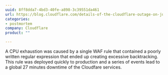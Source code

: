 ```yaml
---
uuid: 8ff8dda7-4bd3-40fe-a898-3c39551da461
url: https://blog.cloudflare.com/details-of-the-cloudflare-outage-on-july-2-2019/
categories:
- postmortem
company: Cloudflare
product: ""

---
```


A CPU exhaustion was caused by a single WAF rule that contained a poorly written regular expression that ended up creating excessive backtracking. This rule was deployed quickly to production and a series of events lead to a global 27 minutes downtime of the Cloudfare services.
